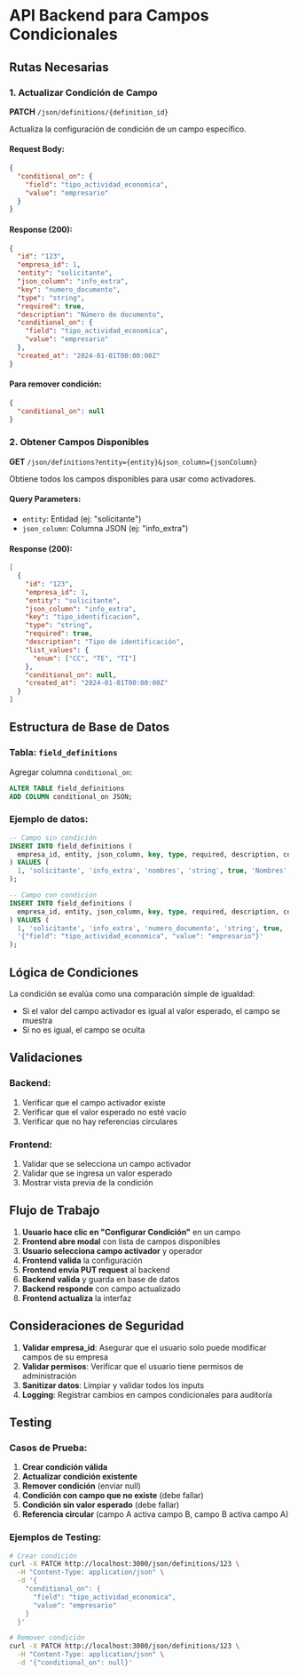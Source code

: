 # API Backend para Campos Condicionales

## Rutas Necesarias

### 1. Actualizar Condición de Campo

**PATCH** `/json/definitions/{definition_id}`

Actualiza la configuración de condición de un campo específico.

#### Request Body:
```json
{
  "conditional_on": {
    "field": "tipo_actividad_economica",
    "value": "empresario"
  }
}
```

#### Response (200):
```json
{
  "id": "123",
  "empresa_id": 1,
  "entity": "solicitante",
  "json_column": "info_extra",
  "key": "numero_documento",
  "type": "string",
  "required": true,
  "description": "Número de documento",
  "conditional_on": {
    "field": "tipo_actividad_economica",
    "value": "empresario"
  },
  "created_at": "2024-01-01T00:00:00Z"
}
```

#### Para remover condición:
```json
{
  "conditional_on": null
}
```

### 2. Obtener Campos Disponibles

**GET** `/json/definitions?entity={entity}&json_column={jsonColumn}`

Obtiene todos los campos disponibles para usar como activadores.

#### Query Parameters:
- `entity`: Entidad (ej: "solicitante")
- `json_column`: Columna JSON (ej: "info_extra")

#### Response (200):
```json
[
  {
    "id": "123",
    "empresa_id": 1,
    "entity": "solicitante",
    "json_column": "info_extra",
    "key": "tipo_identificacion",
    "type": "string",
    "required": true,
    "description": "Tipo de identificación",
    "list_values": {
      "enum": ["CC", "TE", "TI"]
    },
    "conditional_on": null,
    "created_at": "2024-01-01T00:00:00Z"
  }
]
```

## Estructura de Base de Datos

### Tabla: `field_definitions`

Agregar columna `conditional_on`:

```sql
ALTER TABLE field_definitions
ADD COLUMN conditional_on JSON;
```

### Ejemplo de datos:

```sql
-- Campo sin condición
INSERT INTO field_definitions (
  empresa_id, entity, json_column, key, type, required, description, conditional_on
) VALUES (
  1, 'solicitante', 'info_extra', 'nombres', 'string', true, 'Nombres', NULL
);

-- Campo con condición
INSERT INTO field_definitions (
  empresa_id, entity, json_column, key, type, required, description, conditional_on
) VALUES (
  1, 'solicitante', 'info_extra', 'numero_documento', 'string', true, 'Número de documento',
  '{"field": "tipo_actividad_economica", "value": "empresario"}'
);
```

## Lógica de Condiciones

La condición se evalúa como una comparación simple de igualdad:
- Si el valor del campo activador es igual al valor esperado, el campo se muestra
- Si no es igual, el campo se oculta

## Validaciones

### Backend:
1. Verificar que el campo activador existe
2. Verificar que el valor esperado no esté vacío
3. Verificar que no hay referencias circulares

### Frontend:
1. Validar que se selecciona un campo activador
2. Validar que se ingresa un valor esperado
3. Mostrar vista previa de la condición

## Flujo de Trabajo

1. **Usuario hace clic en "Configurar Condición"** en un campo
2. **Frontend abre modal** con lista de campos disponibles
3. **Usuario selecciona campo activador** y operador
4. **Frontend valida** la configuración
5. **Frontend envía PUT request** al backend
6. **Backend valida** y guarda en base de datos
7. **Backend responde** con campo actualizado
8. **Frontend actualiza** la interfaz

## Consideraciones de Seguridad

1. **Validar empresa_id**: Asegurar que el usuario solo puede modificar campos de su empresa
2. **Validar permisos**: Verificar que el usuario tiene permisos de administración
3. **Sanitizar datos**: Limpiar y validar todos los inputs
4. **Logging**: Registrar cambios en campos condicionales para auditoría

## Testing

### Casos de Prueba:

1. **Crear condición válida**
2. **Actualizar condición existente**
3. **Remover condición** (enviar null)
4. **Condición con campo que no existe** (debe fallar)
5. **Condición sin valor esperado** (debe fallar)
7. **Referencia circular** (campo A activa campo B, campo B activa campo A)

### Ejemplos de Testing:

```bash
# Crear condición
curl -X PATCH http://localhost:3000/json/definitions/123 \
  -H "Content-Type: application/json" \
  -d '{
    "conditional_on": {
      "field": "tipo_actividad_economica",
      "value": "empresario"
    }
  }'

# Remover condición
curl -X PATCH http://localhost:3000/json/definitions/123 \
  -H "Content-Type: application/json" \
  -d '{"conditional_on": null}'
```

